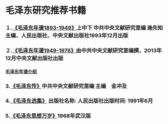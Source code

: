 毛泽东研究推荐书籍
==============
###	１.[《毛泽东年谱1893-1949》](http://pan.baidu.com/s/1hqBuJBm)上中下 中共中央文献研究室编 逄先知主编，人民出版社、中央文献出版社1993年12月出版
###	２.[《毛泽东年谱1949-1976》](https://pan.baidu.com/s/1hqIMrQG)由中共中央文献研究室编撰，2013年12月中央文献出版社出版
#### [毛泽东年谱介绍](http://mzd.szhgh.com/xuexi/2015-01-05/73000.html)
###	3.[《毛泽东传》](http://cpc.people.com.cn/GB/69112/70190/70192/70270/index.html)中共中央文献研究室编 主编　金冲及
###	4.[《毛泽东选集》](http://marxists.anu.edu.au/chinese/maozedong/) 出版社名称: 人民出版社出版时间: 1991年6月
###	5.[《毛泽东思想万岁》](http://marxists.anu.edu.au/chinese/maozedong/1968/index.htm)1968年武汉版 
